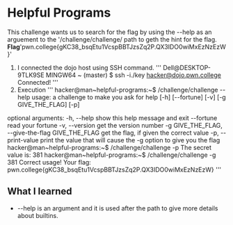 # Helpful Programs
This challenge wants us to search for the flag by using the --help as an arguement to the '/challenge/challenge/ path to geth the hint for the flag.
**Flag**'pwn.college{gKC38_bsqEtu1VcspBBTJzsZq2P.QX3IDO0wiMxEzNzEzW}'
1. I connected the dojo host using SSH command.
'''
Dell@DESKTOP-9TLK9SE MINGW64 ~ (master)
$ ssh -i./key hacker@dojo.pwn.college
Connected!
'''
2. Execution 
'''
hacker@man~helpful-programs:~$ /challenge/challenge --help
usage: a challenge to make you ask for help [-h] [--fortune] [-v]
                                            [-g GIVE_THE_FLAG] [-p]

optional arguments:
  -h, --help            show this help message and exit
  --fortune             read your fortune
  -v, --version         get the version number
  -g GIVE_THE_FLAG, --give-the-flag GIVE_THE_FLAG
                        get the flag, if given the correct value
  -p, --print-value     print the value that will cause the -g option to give you
                        the flag
hacker@man~helpful-programs:~$ /challenge/challenge -p
The secret value is: 381
hacker@man~helpful-programs:~$ /challenge/challenge -g 381
Correct usage! Your flag: pwn.college{gKC38_bsqEtu1VcspBBTJzsZq2P.QX3IDO0wiMxEzNzEzW}
'''
## What I learned
- --help is an argument and it is used after the path to give more details about builtins.
